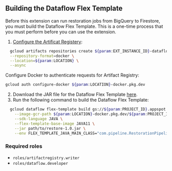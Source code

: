 ## Building the Dataflow Flex Template

Before this extension can run restoration jobs from BigQuery to Firestore, you must build the Dataflow Flex Template. This is a one-time process that you must perform before you can use the extension.

1. [Configure the Artificat Registery](https://cloud.google.com/dataflow/docs/guides/templates/using-flex-templates?hl=en#configure):
  ```bash
    gcloud artifacts repositories create ${param:EXT_INSTANCE_ID}-dataflow-restore \
    --repository-format=docker \
    --location=${param:LOCATION} \
    --async
  ```

  Configure Docker to authenticate requests for Artifact Registry:
  ``` bash
  gcloud auth configure-docker ${param:LOCATION}-docker.pkg.dev
  ```

2. Download the JAR file for the Dataflow Flex Template [here](functions/src/restore-1.0.jar).
3. Run the following command to build the Dataflow Flex Template:

  ```bash
    gcloud dataflow flex-template build gs://${param:PROJECT_ID}.appspot.com/${param:EXT_INSTANCE_ID}-dataflow-restore-template \
      --image-gcr-path ${param:LOCATION}-docker.pkg.dev/${param:PROJECT_ID}/${param:EXT_INSTANCE_ID}:latest \
      --sdk-language JAVA \
      --flex-template-base-image JAVA11 \
      --jar path/to/restore-1.0.jar \
      --env FLEX_TEMPLATE_JAVA_MAIN_CLASS="com.pipeline.RestorationPipeline"`,
  ```

### Required roles
- `roles/artifactregistry.writer`
- `roles/dataflow.developer`